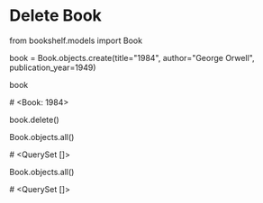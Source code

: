 # Delete Book

from bookshelf.models import Book

book = Book.objects.create(title="1984", author="George Orwell", publication\_year=1949)

book

\# <Book: 1984>



book.delete()

Book.objects.all()

\# <QuerySet \[]>

Book.objects.all()

\# <QuerySet \[]>
